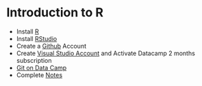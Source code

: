 # Introduction to R

- Install [R](https://cloud.r-project.org/)
- Install [RStudio](https://rstudio.com/products/rstudio/download/#download)
- Create a [Github](https://github.com/) Account
- Create [Visual Studio Account](https://my.visualstudio.com/benefits?wt.mc_id=VSHomepage) and Activate Datacamp 2 months subscription
- [Git on Data Camp](https://learn.datacamp.com/courses/introduction-to-git-for-data-science)
- Complete [Notes](https://github.com/krishnakalyan3/stats_kids/blob/master/Lesson0/notes.md)
